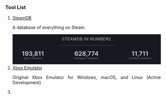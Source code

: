 ### Tool List
1. [SteamDB](https://steamdb.info/) <p align="justify">A database of everything on Steam.</p>
![img.png](img.png)<br />
2. [Xbox Emulator ](https://github.com/mborgerson/xemu) <p align="justify">
  Original Xbox Emulator for Windows, macOS, and Linux (Active Development)</p>
3. 



